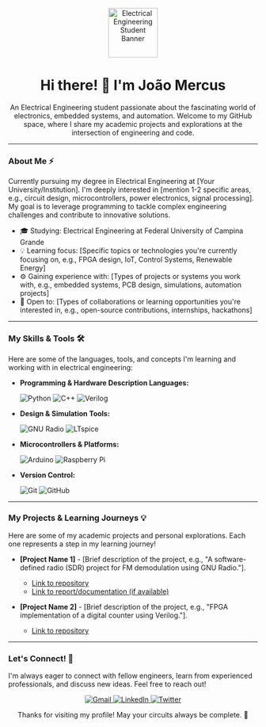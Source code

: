 <p align="center">
  <img src="https://media3.giphy.com/media/v1.Y2lkPTc5MGI3NjExc3I3eXVkaHBjeW4wMGE3ajlpY3J0MnB6am1rZWFuYzRxNjYyc2t4diZlcD12MV9pbnRlcm5hbF9naWZfYnlfaWQmY3Q9Zw/11lxCeKo6cHkJy/giphy.gif" alt="Electrical Engineering Student Banner" width="100"/> 
  </p>

<h1 align="center">Hi there! 👋 I'm João Mercus</h1>

<p align="center">
  An Electrical Engineering student passionate about the fascinating world of electronics, embedded systems, and automation. 
  Welcome to my GitHub space, where I share my academic projects and explorations at the intersection of engineering and code.
</p>

---

### About Me ⚡

<p>
  Currently pursuing my degree in Electrical Engineering at [Your University/Institution]. 
  I'm deeply interested in [mention 1-2 specific areas, e.g., circuit design, microcontrollers, power electronics, signal processing]. 
  My goal is to leverage programming to tackle complex engineering challenges and contribute to innovative solutions.
</p>

<ul>
  <li>🎓 Studying: Electrical Engineering at Federal University of Campina Grande</li>
  <li>💡 Learning focus: [Specific topics or technologies you're currently focusing on, e.g., FPGA design, IoT, Control Systems, Renewable Energy]</li>
  <li>⚙️ Gaining experience with: [Types of projects or systems you work with, e.g., embedded systems, PCB design, simulations, automation projects]</li>
  <li>🤝 Open to: [Types of collaborations or learning opportunities you're interested in, e.g., open-source contributions, internships, hackathons]</li>
</ul>

---

### My Skills & Tools 🛠️

Here are some of the languages, tools, and concepts I'm learning and working with in electrical engineering:

* **Programming & Hardware Description Languages:**
    <p>
        <img src="https://img.shields.io/badge/Python-3776AB?style=for-the-badge&logo=python&logoColor=white" alt="Python"/>
        <img src="https://img.shields.io/badge/C%2B%2B-00599C?style=for-the-badge&logo=c%2B%2B&logoColor=white" alt="C++"/>
        <img src="https://img.shields.io/badge/Verilog-E58E27?style=for-the-badge&logo=codereview&logoColor=white" alt="Verilog"/> 
        </p>

* **Design & Simulation Tools:**
    <p>
        <img src="https://img.shields.io/badge/GNU%20Radio-4A735E?style=for-the-badge&logo=gnuradio&logoColor=white" alt="GNU Radio"/> 
        <img src="https://img.shields.io/badge/LTspice-000000?style=for-the-badge&logo=altiumdesigner&logoColor=white" alt="LTspice"/>
        </p>

* **Microcontrollers & Platforms:**
    <p>
        <img src="https://img.shields.io/badge/Arduino-00979D?style=for-the-badge&logo=arduino&logoColor=white" alt="Arduino"/>
        <img src="https://img.shields.io/badge/Raspberry%20Pi-C51A4A?style=for-the-badge&logo=raspberrypi&logoColor=white" alt="Raspberry Pi"/>
        </p>

* **Version Control:**
    <p>
        <img src="https://img.shields.io/badge/Git-F05032?style=for-the-badge&logo=git&logoColor=white" alt="Git"/>
        <img src="https://img.shields.io/badge/GitHub-100000?style=for-the-badge&logo=github&logoColor=white" alt="GitHub"/>
    </p>

---

### My Projects & Learning Journeys 💡

Here are some of my academic projects and personal explorations. Each one represents a step in my learning journey!

* **[Project Name 1]** - [Brief description of the project, e.g., "A software-defined radio (SDR) project for FM demodulation using GNU Radio."].
    * [Link to repository](https://github.com/your-username/project-name-1)
    * [Link to report/documentation (if available)](https://link-to-report.com)

* **[Project Name 2]** - [Brief description of the project, e.g., "FPGA implementation of a digital counter using Verilog."].
    * [Link to repository](https://github.com/your-username/project-name-2)

---

### Let's Connect! 💬

I'm always eager to connect with fellow engineers, learn from experienced professionals, and discuss new ideas. Feel free to reach out!

<p align="center">
  <a href="mailto:youremail@example.com">
    <img src="https://img.shields.io/badge/Gmail-D14836?style=for-the-badge&logo=gmail&logoColor=white" alt="Gmail"/>
  </a>
  <a href="https://www.linkedin.com/in/your-linkedin-profile/">
    <img src="https://img.shields.io/badge/LinkedIn-0A66C2?style=for-the-badge&logo=linkedin&logoColor=white" alt="LinkedIn"/>
  </a>
  <a href="https://twitter.com/your-twitter-handle">
    <img src="https://img.shields.io/badge/Twitter-1DA1F2?style=for-the-badge&logo=twitter&logoColor=white" alt="Twitter"/>
  </a>
  </p>

<p align="center">
  Thanks for visiting my profile! May your circuits always be complete. 🔌
</p>

